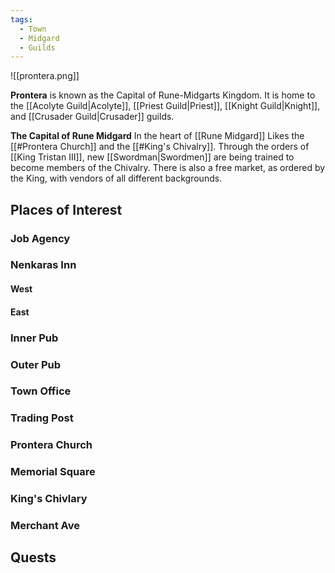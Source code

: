 ```yaml
---
tags:
  - Town
  - Midgard
  - Guilds
---
```


![[prontera.png]]

**Prontera** is known as the Capital of Rune-Midgarts Kingdom. It is home to the [[Acolyte Guild|Acolyte]], [[Priest Guild|Priest]], [[Knight Guild|Knight]], and [[Crusader Guild|Crusader]] guilds. 

**The Capital of Rune Midgard**
In the heart of [[Rune Midgard]] Likes the [[#Prontera Church]] and the [[#King's Chivalry]]. Through the orders of [[King Tristan III]], new [[Swordman|Swordmen]] are being trained to become members of the Chivalry. There is also a free market, as ordered by the King, with vendors of all different backgrounds.  


## Places of Interest

### Job Agency

### Nenkaras Inn
#### West
#### East

### Inner Pub
### Outer Pub
### Town Office
### Trading Post

### Prontera Church

### Memorial Square

### King's Chivlary

### Merchant Ave

## Quests
